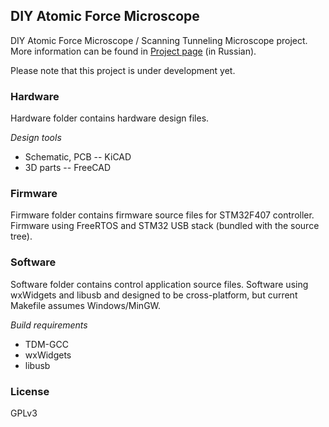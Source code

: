 DIY Atomic Force Microscope
---------------------------

DIY Atomic Force Microscope / Scanning Tunneling Microscope project.
More information can be found in [Project page] (in Russian).

Please note that this project is under development yet.

### Hardware

Hardware folder contains hardware design files.

_Design tools_
- Schematic, PCB -- KiCAD
- 3D parts -- FreeCAD

### Firmware

Firmware folder contains firmware source files for STM32F407 controller.
Firmware using FreeRTOS and STM32 USB stack (bundled with the source tree).

### Software

Software folder contains control application source files.
Software using wxWidgets and libusb and designed to be cross-platform,
but current Makefile assumes Windows/MinGW.

_Build requirements_
- TDM-GCC
- wxWidgets
- libusb

### License
GPLv3

[Project page]:http://npk.cubitel.org/?/hardware/afm
